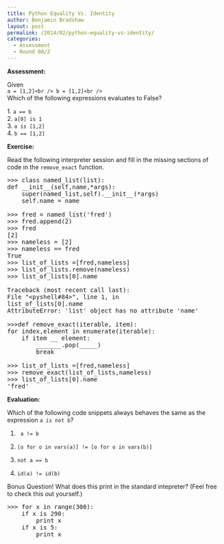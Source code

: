 ```yaml
---
title: Python Equality Vs. Identity
author: Benjamin Bradshaw
layout: post
permalink: /2014/02/python-equality-vs-identity/
categories:
  - Assessment
  - Round 08/2
---
```

**Assessment:**

Given  
`a = [1,2]<br />
b = [1,2]<br />
`  
Which of the following expressions evaluates to False?

1. `a == b`  
2. `a[0] is 1`  
3. `a is [1,2]`  
4. `b == [1,2]`

**Exercise:**

Read the following interpreter session and fill in the missing sections of code in the `remove_exact` function.

<pre>&gt;&gt;&gt; class named_list(list):
def __init__(self,name,*args):
    super(named_list,self).__init__(*args)
    self.name = name

&gt;&gt;&gt; fred = named_list('fred')
&gt;&gt;&gt; fred.append(2)
&gt;&gt;&gt; fred
[2]
&gt;&gt;&gt; nameless = [2]
&gt;&gt;&gt; nameless == fred
True
&gt;&gt;&gt; list_of_lists =[fred,nameless]
&gt;&gt;&gt; list_of_lists.remove(nameless)
&gt;&gt;&gt; list_of_lists[0].name

Traceback (most recent call last):
File "&lt;pyshell#84&gt;", line 1, in
list_of_lists[0].name
AttributeError: 'list' object has no attribute 'name'

&gt;&gt;&gt;def remove_exact(iterable, item):
for index,element in enumerate(iterable):
    if item __ element:
        _______.pop(_____)
        break

&gt;&gt;&gt; list_of_lists =[fred,nameless]
&gt;&gt;&gt; remove_exact(list_of_lists,nameless)
&gt;&gt;&gt; list_of_lists[0].name
'fred'</pre>

**Evaluation:**

Which of the following code snippets always behaves the same as the expression `a is not b`?

1. ` a != b`

2. `[o for o in vars(a)] != [o for o in vars(b)]`

3. `not a == b`

4. `id(a) != id(b)`

Bonus Question! What does this print in the standard intepreter? (Feel free to check this out yourself.)

<pre>&gt;&gt;&gt; for x in range(300):
	if x is 290:
		print x
	if x is 5:
		print x</pre>